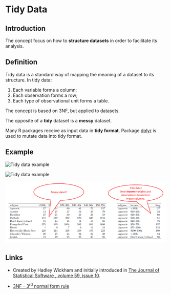 # Tidy Data


## Introduction

The concept focus on how to **structure datasets** in order to facilitate its analysis.


## Definition

Tidy data is a standard way of mapping the meaning of a dataset to its structure. In tidy data:

1. Each variable forms a column;
2. Each observation forms a row;
3. Each type of observational unit forms a table.

The concept is based on  3NF, but applied to datasets.

The opposite of a **tidy** dataset is a **messy** dataset.

Many R packages receive as input data in **tidy format**. Package [dplyr](https://github.com/CGodinho/R/tree/master/03-Packages/dplyr.md) is used to mutate data into tidy format.

## Example

![Tidy data example](https://github.com/CGodinho/R/tree/master/02-Concepts/tidy_data_1.PNG)

<img src="https://github.com/CGodinho/R/tree/master/02-Concepts/tidy_data_1.PNG" alt="Tidy data example" />

![Tidy data example](tidy_data_1.PNG)

## Links

 * Created by Hadley Wickham and initially introduced in [The Journal of Statistical Software , volume 59, issue 10](https://www.jstatsoft.org/article/view/v059i10).

 * [3NF - 3<sup>rd</sup> normal form rule](<https://en.wikipedia.org/wiki/Third_normal_form>)